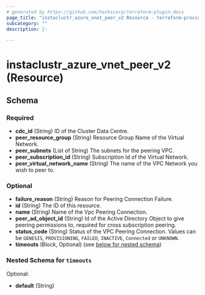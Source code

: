 ```yaml
---
# generated by https://github.com/hashicorp/terraform-plugin-docs
page_title: "instaclustr_azure_vnet_peer_v2 Resource - terraform-provider-instaclustr"
subcategory: ""
description: |-
  
---
```


# instaclustr_azure_vnet_peer_v2 (Resource)





<!-- schema generated by tfplugindocs -->
## Schema

### Required

- **cdc_id** (String) ID of the Cluster Data Centre.
- **peer_resource_group** (String) Resource Group Name of the Virtual Network.
- **peer_subnets** (List of String) The subnets for the peering VPC.
- **peer_subscription_id** (String) Subscription Id of the Virtual Network.
- **peer_virtual_network_name** (String) The name of the VPC Network you wish to peer to.

### Optional

- **failure_reason** (String) Reason for Peering Connection Failure.
- **id** (String) The ID of this resource.
- **name** (String) Name of the Vpc Peering Connection.
- **peer_ad_object_id** (String) Id of the Active Directory Object to give peering permissions to, required for cross subscription peering.
- **status_code** (String) Status of the VPC Peering Connection. Values can be `GENESIS`, `PROVISIONING`, `FAILED`, `INACTIVE`, `Connected` or `UNKNOWN`.
- **timeouts** (Block, Optional) (see [below for nested schema](#nestedblock--timeouts))

<a id="nestedblock--timeouts"></a>
### Nested Schema for `timeouts`

Optional:

- **default** (String)


